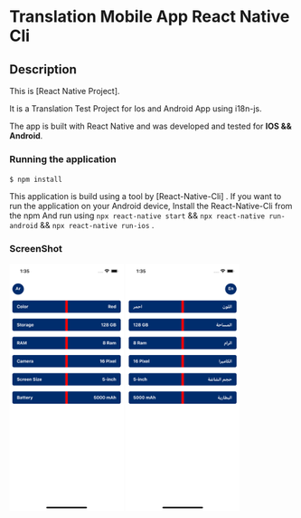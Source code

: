 # Translation Mobile App React Native Cli

## Description

This is [React Native Project].

It is a Translation Test Project for Ios and Android App using i18n-js.

The app is built with React Native and was developed and tested for **IOS && Android**.

### Running the application

`$ npm install`

This application is build using a tool by [React-Native-Cli] .
If you want to run the application on your Android device, Install the React-Native-Cli from the npm
And run using `npx react-native start` && `npx react-native run-android` && `npx react-native run-ios` .


### ScreenShot

<p float="left">

  <img src="screenshot/en.png" width="40%" />
  <img src="screenshot/ar.png" width="40%" />
</p>
